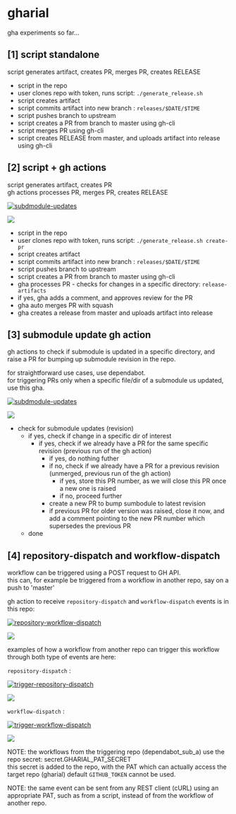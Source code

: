 # gharial
gha experiments so far...


## [1] script standalone

script generates artifact, creates PR, merges PR, creates RELEASE  

- script in the repo
- user clones repo with token, runs script: `./generate_release.sh`
- script creates artifact
- script commits artifact into new branch : `releases/$DATE/$TIME`
- script pushes branch to upstream
- script creates a PR from branch to master using gh-cli
- script merges PR using gh-cli
- script creates RELEASE from master, and uploads artifact into release using gh-cli


## [2] script + gh actions

script generates artifact, creates PR  
gh actions processes PR, merges PR, creates RELEASE  

[![subdmodule-updates](https://github.com/coolbreeze413/gharial/actions/workflows/release-on-pr.yml/badge.svg)](https://github.com/coolbreeze413/gharial/actions/workflows/release-on-pr.yml)

[![](https://img.shields.io/static/v1?label=actions&labelColor=444444&message=release-on-pr.yml&color=2088FF&logo=github&logoColor=2088FF)](https://github.com/coolbreeze413/gharial/blob/master/.github/workflows/release-on-pr.yml)


- script in the repo
- user clones repo with token, runs script: `./generate_release.sh create-pr`
- script creates artifact
- script commits artifact into new branch : `releases/$DATE/$TIME`
- script pushes branch to upstream
- script creates a PR from branch to master using gh-cli
- gha processes PR - checks for changes in a specific directory: `release-artifacts`
- if yes, gha adds a comment, and approves review for the PR
- gha auto merges PR with squash
- gha creates a release from master and uploads artifact into release


## [3] submodule update gh action

gh actions to check if submodule is updated in a specific directory, and raise a PR 
for bumping up submodule revision in the repo.  

for straightforward use cases, use dependabot.  
for triggering PRs only when a specific file/dir of a submodule us updated, use this gha.  

[![subdmodule-updates](https://github.com/coolbreeze413/gharial/actions/workflows/submodule-updates.yml/badge.svg)](https://github.com/coolbreeze413/gharial/actions/workflows/submodule-updates.yml)

[![](https://img.shields.io/static/v1?label=actions&labelColor=444444&message=submodule-updates.yml&color=2088FF&logo=github&logoColor=2088FF)](https://github.com/coolbreeze413/gharial/blob/master/.github/workflows/submodule-updates.yml)


- check for submodule updates (revision)
  - if yes, check if change in a specific dir of interest
    - if yes, check if we already have a PR for the same specific revision (previous run of the gh action)
      - if yes, do nothing futher
      - if no, check if we already have a PR for a previous revision (unmerged, previous run of the gh action)
        - if yes, store this PR number, as we will close this PR once a new one is raised
        - if no, proceed further
      - create a new PR to bump sumbodule to latest revision
      - if previous PR for older version was raised, close it now, and add a comment pointing to
        the new PR number which supersedes the previous PR
  - done


## [4] repository-dispatch and workflow-dispatch

workflow can be triggered using a POST request to GH API.  
this can, for example be triggered from a workflow in another repo, say on a push to 'master'  

gh action to receive `repository-dispatch` and `workflow-dispatch` events is in this repo:  

[![repository-workflow-dispatch](https://github.com/coolbreeze413/gharial/actions/workflows/on-repository-workflow-dispatch.yml/badge.svg)](https://github.com/coolbreeze413/gharial/actions/workflows/on-repository-workflow-dispatch.yml)  

[![](https://img.shields.io/static/v1?label=actions&labelColor=444444&message=on-repository-workflow-dispatch.yml&color=2088FF&logo=github&logoColor=2088FF)](https://github.com/coolbreeze413/gharial/blob/master/.github/workflows/on-repository-workflow-dispatch.yml)  


examples of how a workflow from another repo can trigger this workflow through both type of events are here:  

`repository-dispatch` :  

[![trigger-repository-dispatch](https://github.com/coolbreeze413/dependabot_sub_a/actions/workflows/trigger-repository-dispatch.yml/badge.svg)](https://github.com/coolbreeze413/dependabot_sub_a/actions/workflows/trigger-repository-dispatch.yml)  

[![](https://img.shields.io/static/v1?label=actions&labelColor=444444&message=trigger-repository-dispatch.yml&color=2088FF&logo=github&logoColor=2088FF)](https://github.com/coolbreeze413/dependabot_sub_a/blob/master/.github/workflows/trigger-repository-dispatch.yml)  

`workflow-dispatch` :  

[![trigger-workflow-dispatch](https://github.com/coolbreeze413/dependabot_sub_a/actions/workflows/trigger-workflow-dispatch.yml/badge.svg)](https://github.com/coolbreeze413/dependabot_sub_a/actions/workflows/trigger-workflow-dispatch.yml)  

[![](https://img.shields.io/static/v1?label=actions&labelColor=444444&message=trigger-workflow-dispatch.yml&color=2088FF&logo=github&logoColor=2088FF)](https://github.com/coolbreeze413/dependabot_sub_a/blob/master/.github/workflows/trigger-workflow-dispatch.yml)  

NOTE: the workflows from the triggering repo (dependabot_sub_a) use the repo secret: secret.GHARIAL_PAT_SECRET  
this secret is added to the repo, with the PAT which can actually access the target repo (gharial)
default `GITHUB_TOKEN` cannot be used.  

NOTE: the same event can be sent from any REST client (cURL) using an appropriate PAT, such as from a script, instead of from the workflow of another repo.  